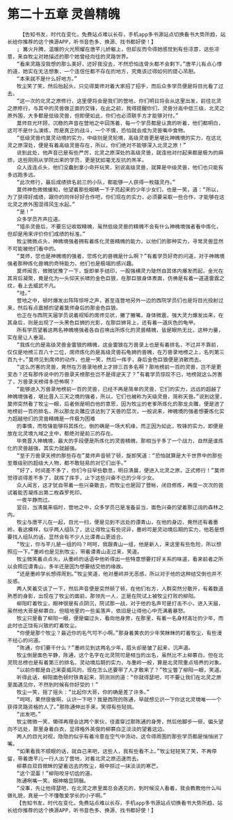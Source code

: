 # 第二十五章 灵兽精魄
        【告知书友，时代在变化，免费站点难以长存，手机app多书源站点切换看书大势所趋，站长给你推荐的这个换源APP，听书音色多、换源、找书都好使！】
       ; 篝火升腾，温暖的火光照耀在唐芊儿娇躯上，但却反而令得她感觉到有些凉意，这些凉意，来自牧尘对她描述的那个她曾经向往的灵路世界。
       “看来灵路没我想的那么美好，还好我没去，不然恐怕连骨头都不会剩下。”唐芊儿有点心悸的道，她实在无法想象，一个连信任都不存在的地方，究竟该过得如何的提心吊胆。
       “本来就不是什么好地方。”
       牧尘笑了笑，然后抬起头，只见得莫师对着大家招了招手，而后众多学员便是将目光看了过去。
       “这一次的北灵之原修行，这里便将会是我们的营地，你们明日将会从这里出发，前往北灵之原修行，与其中的灵兽做正面的交锋，在此之前，我得提醒你们，灵兽分高中低三级，北灵之原外围，大多都是低级灵兽，但即便如此，你们也必须联手方才能够对付。”
       莫师目光环顾，沉稳的声音在营地之中回荡着，每一个学员都是认真的听着，他们都明白，这可不是什么演练，而是真正的战斗，一个不慎，恐怕就会成为灵兽嘴中食物。
       “低级灵兽约莫灵动境的实力，中级则是灵轮境，高级灵兽更是堪比神魄境的实力，在这北灵之原深处，便是有着高级灵兽存在，所以，你们绝对不能够深入北灵之原！”
       说到此处，他声音已是有些严厉，北灵之原深处的高级灵兽，就连他对付起来都是极为的麻烦，这些刚刚从学院出来的学员，更是犹如毫无反抗的羔羊。
       众人连连点头，他们没蠢到拿小命开玩笑，别说高级灵兽，就算是中级灵兽，他们也只能有多远跑多远。
       “此次修行，最后成绩排名前三的小队，都能够一人获得一枚蕴灵丹。”
       莫师神色微微缓和，他望着那些眼睛一下子亮起来的少年少女们，也是一笑，道：“所以，为了获得好成绩，跟你的同伴好好合作吧，你们现在的实力，必须要采取一些合作，才能够在这北灵之原外围混得风生水起。”
       “是！”
       众多学员齐声应道。
       “猎杀灵兽后，不要忘记收取精魄，虽然低级灵兽的精魄不会有什么神魄境强者看中炼化，但却是用来评价你们成绩的标准。”
       牧尘微微点头，神魄境强者拥有着炼化灵兽精魄的能力，以他们的那种实力，寻常灵兽显然不可能被他们看中的。
       “莫师，您也是神魄境的强者，您炼化的兽魄是什么啊？”有着学员好奇的问道，对于神魄境强者那种炼化兽魄的奇特能力，他们也是极端的感兴趣。
       莫师闻言，微微犹豫了一下，旋即单手结印，一股强横灵力陡然自其体内爆发而起，金光在其背后凝聚，竟是化为一头仰天长啸的金色巨狼，在那巨狼身体表面，仿佛是有着一道道雷霆之纹，看上去威武不凡。
       “哇。”
       营地之中，顿时爆发出阵阵惊呼之声，甚至连营地另外一边的西院学员们也是将目光投射过来，然后有点震撼的望着莫师身后的那金色巨狼。
       也正在与西院天届学员说着规矩的席师见状，撇了撇嘴，身体微震，强大灵力爆发出来，在其身后，则是出现了一头黑色巨狮的光影，在那巨狮背上，还有着一道灰色的龟甲。
       所有学员望着这两名神魄境强者各自召唤出所炼化的灵兽精魄，皆是眼热无比，这种力量，实在是让人垂涎。
       “我炼化的是高级灵兽金雷狼的精魄，这金雷狼在万兽录上也是有着排名，不过并不靠前，仅仅是地榜三百八十二位，席师炼化的是高级灵兽石龟狮的兽魄，在万兽录地榜之上，名列第三百九十。”莫师见到席师的动作，也是一笑，然后一挥手，身后金色巨狼便是消散而去。
       “这么厉害的灵兽，竟然在万兽录地榜上才排三百多名啊？那地榜前一百的灵兽，岂不是更变态？还有那传说中的万兽录天榜那些岂不是得逆天了？”有着学员惊叹不已，地榜就这么厉害了，万兽录天榜得多恐怖啊？
       “能够进入万兽录地榜前一百的灵兽，已经不再是简单的灵兽，它们的实力，远远的超越了神魄境强者，堪比晋入三天之境的强者，所以，它们也被称为天级灵兽，简称天兽。”说到这里，莫师突然看了牧尘一眼，后者倒是明白他的意思，因为牧尘的老爹所炼化的那龙炎雕，便是进了地榜前一百的排名，所以那龙炎雕应该达到了天兽的层次，一般说来，神魄境的强者想要炼化实力超越他们的灵兽精魄是一件极为困难
       的事情，而牧锋能够将其炼化，倒的确是一场大机缘，而正因为如此，牧锋的实力，即便是放在北灵境九域之主中，都绝对是前三的存在。
       毕竟晋入神魄境，最大的手段便是所炼化的灵兽精魄，那相当于多了一个战力，自然是谁炼化的灵兽越强，其实力就越强。
       “至于万兽录天榜的那些存在”莫师声音顿了顿，旋即笑道：“恐怕就算是大千世界中的那些至尊级别的超级大人物，都不敢轻易的对它们出手。”
       “好了，时间差不多了，你们今日早些歇息，明日清晨，便进入北灵之原，正式修行！”莫师觉得说得差不多了，就挥了挥手，止下这些兴奋不已的少年少女。
       众人闻言，这才犹自带着一些兴奋散去，而牧尘也是回了营帐，闭目修炼，再度一次次的尝试着能否凝炼出第二枚森罗死印。
       一夜平静而过。
       翌日，当清晨来临时，营地之中，众多学员已是准备妥当，面色兴奋的望着那辽阔的森林之内。
       牧尘与唐芊儿在一起，目光一扫，便是见到不远处的谭青山，在他的身边，竟然还有着墨岭，看这模样，似乎两人组队了，这让得牧尘有些诧异，墨岭可是灵动境后期的实力，他若是想要找人组队的话，显然会有不少人比谭青山更适合。
       “牧尘，你与芊儿是一组的吗？呵呵，我跟青山一组，他是新人，来这里有些危险，所以想照应一下。”墨岭也是见到牧尘，带着谭青山走过来，笑道。
       牧尘微笑着点点头，从墨岭的话语中他听得出一些特意想要打好关系的味道，看来前者之所以会照应谭青山，多半还是因为想要结交他的缘故。
       “还是墨岭学长想得周到。”牧尘笑道，他对墨岭并无恶感，所以对于他的这种结交倒也并不反感。
       两人笑着交谈了一下，然后声音便是突然顿了顿，在他们右方，人群突然分散开，有着数道熟悉的身影，出现在了牧尘的面前，那领先一人，正是在院试上被牧尘打败的柳阳。
       柳阳盯着牧尘，眼神很是有点阴沉，院试那一战，对于他的名声可是打击不小，进入天届，虽然他大哥是柳慕白，但暗地里的一些奚落声，依旧是让得他心中充满着暴怒。
       牧尘只是看了柳阳一眼，便是偏过头，看向他身旁，在那里，有着一名身材高壮的少年，而此时也正饶有兴致的盯着牧尘。
       “你便是那个牧尘？最近你的名气可不小啊。”那身着黄衣的少年笑眯眯的盯着牧尘，有些漫不经心的问道。
       “陈通，你们要干什么？”墨岭见到这两名少年，眉头却是皱了起来，沉声道。
       牧尘倒是面色平静，陈通，这个名字在北灵院可是相当的出名，虽然比不上柳慕白，但在北灵院总榜也是有着第三的排名，灵动境后期的实力，与墨岭一般，算是北灵院重点培养的对象。
       “以前你都是自己来耍威风的，现在怎么还要带了人才敢来了？”牧尘瞥了柳阳一眼，笑道。
       听得此话，柳阳面色顿时铁青起来，阴测测的道：“你就得瑟吧，可不要让我们在北灵之原里面遇见你，不然到时候有你好受的！”
       牧尘一笑，摇了摇头：“比起你大哥，你的确是差了许多。”
       “呵呵，果然很傲啊，认识一下吧？我是西院的陈通，早就想见识一下你这北灵境唯一一个获得灵路资格的人了。”那陈通伸出手来，笑得有些轻挑。
       “出发吧。”
       牧尘微微一笑，懒得再理会这两个家伙，径直穿过那陈通的身旁，然后他脚步一顿，偏头望向不远处，那里身着白衣，显得格外英俊的柳慕白正淡淡的望着这边。
       两人的目光对视，隐隐的似乎有着冷意在空气中流动，这令得周围的那些学员都是悄悄闭了嘴。
       “如果看我不顺眼的话，就自己来吧，这些人，我有些看不上。”牧尘轻轻笑了笑，不再停留，带着唐芊儿一行人出了营地，对着北灵之原迅速而去。
       柳慕白双目微眯的望着远去的牧尘，眼中掠过一抹淡淡的寒芒。
       “这个混蛋！”柳阳咬牙切齿的道。
       陈通咧嘴一笑，眼神略显阴翳。
       “没事，先让他得瑟吧，在北灵之原里面总会遇见的，到时候没人看着，我会教教他什么叫做礼貌，真是一个不懂敬爱学长的小子啊。”
       【告知书友，时代在变化，免费站点难以长存，手机app多书源站点切换看书大势所趋，站长给你推荐的这个换源APP，听书音色多、换源、找书都好使！】